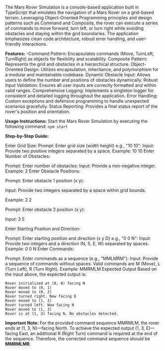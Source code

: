 The Mars Rover Simulation is a console-based application built in TypeScript that emulates the navigation of a Mars Rover on a grid-based terrain. Leveraging Object-Oriented Programming principles and design patterns such as Command and Composite, the rover can execute a series of commands to move forward, turn left, or turn right while avoiding obstacles and staying within the grid boundaries. The application emphasizes clean code architecture, robust error handling, and user-friendly interactions.

**Features:**
-Command Pattern: Encapsulates commands (Move, TurnLeft, TurnRight) as objects for flexibility and scalability.
Composite Pattern: Represents the grid and obstacles in a hierarchical structure.
Object-Oriented Design: Utilizes encapsulation, inheritance, and polymorphism for a modular and maintainable codebase.
Dynamic Obstacle Input: Allows users to define the number and positions of obstacles dynamically.
Robust Input Validation: Ensures all user inputs are correctly formatted and within valid ranges.
Comprehensive Logging: Implements a singleton logger for consistent and detailed logging throughout the application.
Error Handling: Custom exceptions and defensive programming to handle unexpected scenarios gracefully.
Status Reporting: Provides a final status report of the rover's position and orientation.

**Usage Instructions:**
Start the Mars Rover Simulation by executing the following command:
```npm start```

**Step-by-Step Guide:**

Enter Grid Size:
Prompt: Enter grid size (width height) e.g., "10 10":
Input: Provide two positive integers separated by a space.
Example: 10 10
Enter Number of Obstacles:

Prompt: Enter number of obstacles:
Input: Provide a non-negative integer.
Example: 2
Enter Obstacle Positions:

Prompt: Enter obstacle 1 position (x y):

Input: Provide two integers separated by a space within grid bounds.

Example: 2 2

Prompt: Enter obstacle 2 position (x y):

Input: 3 5

Enter Starting Position and Direction:

Prompt: Enter starting position and direction (x y D) e.g., "0 0 N":
Input: Provide two integers and a direction (N, S, E, W) separated by spaces.
Example: 0 0 N
Enter Commands:

Prompt: Enter commands as a sequence (e.g., "MMLMRM"):
Input: Provide a sequence of commands without spaces. Valid commands are M (Move), L (Turn Left), R (Turn Right).
Example: MMRMLM
Expected Output
Based on the input above, the expected output is:
```
Rover initialized at (0, 0) facing N
Rover moved to (0, 1)
Rover moved to (0, 2)
Rover turned right. Now facing E
Rover moved to (1, 2)
Rover turned left. Now facing N
Rover moved to (1, 3)
Rover is at (1, 3) facing N. No obstacles detected.
```
**Important Note:**
For the provided command sequence MMRMLM, the rover ends at (1, 3, N)—facing North. To achieve the expected output (1, 3, E)—facing East, an additional R (Right Turn) command is required at the end of the sequence. Therefore, the corrected command sequence should be **MMRMLMR**.
